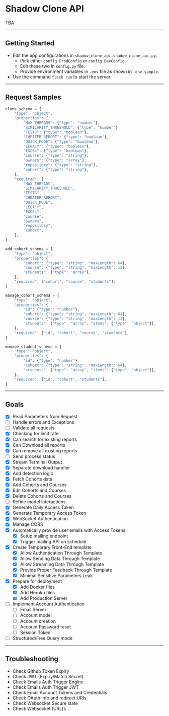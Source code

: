 # Shadow Clone API

TBA

---

## Getting Started

- Edit the app configurations in `shadow_clone_api.shadow_clone_api.py`.
  - Pick either `config.ProdConfig` or `config.DevConfig`.
  - Edit these two in `config.py` file.
  - Provide environment variables in `.env` file as shown in `.env.sample`.
- Use the command `flask run` to start the server.

---

## Request Samples

```js
clone_schema = {
    "type": "object",
    "properties": {
        "MAX_THREADS": {"type": "number"},
        "SIMILARITY_THRESHOLD": {"type": "number"},
        "TESTS": {"type": "boolean"},
        "CHEATER_REPORT": {"type": "boolean"},
        "QUICK_MODE": {"type": "boolean"},
        "LEGACY": {"type": "boolean"},
        "EXCEL": {"type": "boolean"},
        "course": {"type": "string"},
        "owners": {"type": "array"},
        "repository": {"type": "string"},
        "cohort": {"type": "string"},
    },
    "required": [
        "MAX_THREADS",
        "SIMILARITY_THRESHOLD",
        "TESTS",
        "CHEATER_REPORT",
        "QUICK_MODE",
        "LEGACY",
        "EXCEL",
        "course",
        "owners",
        "repository",
        "cohort",
    ],
}

add_cohort_schema = {
    "type": "object",
    "properties": {
        "cohort": {"type": "string", "maxLength": 64},
        "course": {"type": "string", "maxLength": 12},
        "students": {"type": "array"},
    },
    "required": ["cohort", "course", "students"],
}

manage_cohort_schema = {
    "type": "object",
    "properties": {
        "id": {"type": "number"},
        "cohort": {"type": "string", "maxLength": 64},
        "course": {"type": "string", "maxLength": 12},
        "students": {"type": "array", "items": {"type": "object"}},
    },
    "required": ["id", "cohort", "course", "students"],
}

manage_student_schema = {
    "type": "object",
    "properties": {
        "id": {"type": "number"},
        "cohort": {"type": "string", "maxLength": 64},
        "students": {"type": "array", "items": {"type": "object"}},
    },
    "required": ["id", "cohort", "students"],
}
```

---

## Goals

- [x] Read Parameters from Request
- [ ] Handle errors and Exceptions
- [ ] Validate all requests
- [x] Checking for limit rate
- [x] Can search for existing reports
- [x] Can Download all reports
- [x] Can remove all existing reports
- [ ] Send process status
- [x] Stream Terminal Output
- [x] Separate download handler
- [x] Add detection logic
- [x] Fetch Cohorts data
- [x] Add Cohorts and Courses
- [x] Edit Cohorts and Courses
- [x] Delete Cohorts and Courses
- [ ] Refine model interactions
- [x] Generate Daily Access Token
- [x] Generate Temporary Access Token
- [x] WebSocket Authentication
- [x] Manage CORS
- [x] Automatically provide user emails with Access Tokens
  - [x] Setup mailing endpoint
  - [x] Trigger mailing API on schedule
- [x] Create Temporary Front-End template
  - [x] Allow Authentication Through Template
  - [x] Allow Sending Data Through Template
  - [x] Allow Streaming Data Through Template
  - [x] Provide Proper Feedback Through Template
  - [x] Minimal Sensitive Parameters Leak
- [x] Prepare for deployment
  - [x] Add Docker files
  - [x] Add Heroku files
  - [x] Add Production Server
- [ ] Implement Account Authentication
  - [ ] Email Server
  - [ ] Account model
  - [ ] Account creation
  - [ ] Account Password reset
  - [ ] Session Token
- [ ] Structured/Free Query mode

---

## Troubleshooting

- Check Github Token Expiry
- Check JWT (Expiry/Match Secret)
- Check Emails Auth Trigger Engine
- Check Emails Auth Trigger JWT
- Check Email Account Tokens and Credentials
- Check OAuth info and redirect URIs
- Check Websocket Secure state
- Check Websocket (URL)s
